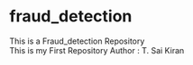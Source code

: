 # fraud_detection
This is a Fraud_detection Repository
<br>
This is my First Repository
Author : T. Sai Kiran